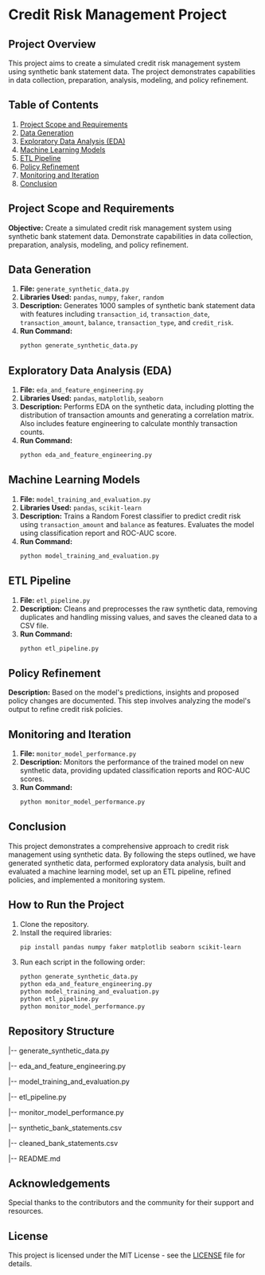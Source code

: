 # Credit Risk Management Project

## Project Overview
This project aims to create a simulated credit risk management system using synthetic bank statement data. The project demonstrates capabilities in data collection, preparation, analysis, modeling, and policy refinement.

## Table of Contents
1. [Project Scope and Requirements](#project-scope-and-requirements)
2. [Data Generation](#data-generation)
3. [Exploratory Data Analysis (EDA)](#exploratory-data-analysis-eda)
4. [Machine Learning Models](#machine-learning-models)
5. [ETL Pipeline](#etl-pipeline)
6. [Policy Refinement](#policy-refinement)
7. [Monitoring and Iteration](#monitoring-and-iteration)
8. [Conclusion](#conclusion)

## Project Scope and Requirements
**Objective:** Create a simulated credit risk management system using synthetic bank statement data. Demonstrate capabilities in data collection, preparation, analysis, modeling, and policy refinement.

## Data Generation
1. **File:** `generate_synthetic_data.py`
2. **Libraries Used:** `pandas`, `numpy`, `faker`, `random`
3. **Description:** Generates 1000 samples of synthetic bank statement data with features including `transaction_id`, `transaction_date`, `transaction_amount`, `balance`, `transaction_type`, and `credit_risk`.
4. **Run Command:**
    ```sh
    python generate_synthetic_data.py
    ```

## Exploratory Data Analysis (EDA)
1. **File:** `eda_and_feature_engineering.py`
2. **Libraries Used:** `pandas`, `matplotlib`, `seaborn`
3. **Description:** Performs EDA on the synthetic data, including plotting the distribution of transaction amounts and generating a correlation matrix. Also includes feature engineering to calculate monthly transaction counts.
4. **Run Command:**
    ```sh
    python eda_and_feature_engineering.py
    ```

## Machine Learning Models
1. **File:** `model_training_and_evaluation.py`
2. **Libraries Used:** `pandas`, `scikit-learn`
3. **Description:** Trains a Random Forest classifier to predict credit risk using `transaction_amount` and `balance` as features. Evaluates the model using classification report and ROC-AUC score.
4. **Run Command:**
    ```sh
    python model_training_and_evaluation.py
    ```

## ETL Pipeline
1. **File:** `etl_pipeline.py`
2. **Description:** Cleans and preprocesses the raw synthetic data, removing duplicates and handling missing values, and saves the cleaned data to a CSV file.
3. **Run Command:**
    ```sh
    python etl_pipeline.py
    ```

## Policy Refinement
**Description:** Based on the model's predictions, insights and proposed policy changes are documented. This step involves analyzing the model's output to refine credit risk policies.

## Monitoring and Iteration
1. **File:** `monitor_model_performance.py`
2. **Description:** Monitors the performance of the trained model on new synthetic data, providing updated classification reports and ROC-AUC scores.
3. **Run Command:**
    ```sh
    python monitor_model_performance.py
    ```

## Conclusion
This project demonstrates a comprehensive approach to credit risk management using synthetic data. By following the steps outlined, we have generated synthetic data, performed exploratory data analysis, built and evaluated a machine learning model, set up an ETL pipeline, refined policies, and implemented a monitoring system. 

## How to Run the Project
1. Clone the repository.
2. Install the required libraries:
    ```sh
    pip install pandas numpy faker matplotlib seaborn scikit-learn
    ```
3. Run each script in the following order:
    ```sh
    python generate_synthetic_data.py
    python eda_and_feature_engineering.py
    python model_training_and_evaluation.py
    python etl_pipeline.py
    python monitor_model_performance.py
    ```

## Repository Structure
|-- generate_synthetic_data.py

|-- eda_and_feature_engineering.py

|-- model_training_and_evaluation.py

|-- etl_pipeline.py

|-- monitor_model_performance.py

|-- synthetic_bank_statements.csv

|-- cleaned_bank_statements.csv

|-- README.md

## Acknowledgements
Special thanks to the contributors and the community for their support and resources.

## License
This project is licensed under the MIT License - see the [LICENSE](LICENSE) file for details.

